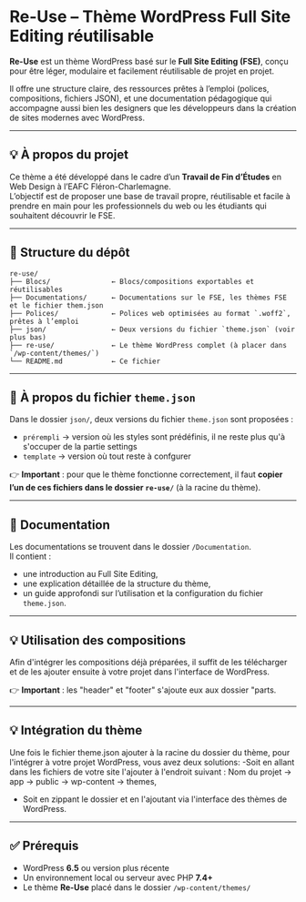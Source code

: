 
# Re-Use – Thème WordPress Full Site Editing réutilisable

**Re-Use** est un thème WordPress basé sur le **Full Site Editing (FSE)**, conçu pour être léger, modulaire et facilement réutilisable de projet en projet.

Il offre une structure claire, des ressources prêtes à l’emploi (polices, compositions, fichiers JSON), et une documentation pédagogique qui accompagne aussi bien les designers que les développeurs dans la création de sites modernes avec WordPress.

---

## 💡 À propos du projet

Ce thème a été développé dans le cadre d’un **Travail de Fin d’Études** en Web Design à l’EAFC Fléron-Charlemagne.  
L’objectif est de proposer une base de travail propre, réutilisable et facile à prendre en main pour les professionnels du web ou les étudiants qui souhaitent découvrir le FSE.

---

## 📁 Structure du dépôt

```
re-use/
├── Blocs/               ← Blocs/compositions exportables et réutilisables
├── Documentations/      ← Documentations sur le FSE, les thèmes FSE et le fichier them.json
├── Polices/             ← Polices web optimisées au format `.woff2`, prêtes à l’emploi
├── json/                ← Deux versions du fichier `theme.json` (voir plus bas)
├── re-use/              ← Le thème WordPress complet (à placer dans `/wp-content/themes/`)
└── README.md            ← Ce fichier
```

---

## 🔧 À propos du fichier `theme.json`

Dans le dossier `json/`, deux versions du fichier `theme.json` sont proposées :

- `prérempli` → version où les styles sont prédéfinis, il ne reste plus qu'à s'occuper de la partie settings  
- `template` → version où tout reste à confgurer

👉 **Important** : pour que le thème fonctionne correctement, il faut **copier l’un de ces fichiers dans le dossier `re-use/`** (à la racine du thème).

---

## 📝 Documentation

Les documentations se trouvent dans le dossier `/Documentation`.  
Il contient :
- une introduction au Full Site Editing,
- une explication détaillée de la structure du thème,
- un guide approfondi sur l’utilisation et la configuration du fichier `theme.json`.

---

## 💡 Utilisation des compositions

Afin d'intégrer les compositions déjà préparées, il suffit de les télécharger et de les ajouter ensuite à votre projet dans l'interface de WordPress.

👉 **Important** : les "header" et "footer" s'ajoute eux aux dossier "parts. 

---

## 💡 Intégration du thème

Une fois le fichier theme.json ajouter à la racine du dossier du thème, pour l'intégrer à votre projet WordPress, vous avez deux solutions:
-Soit en allant dans les fichiers de votre site l'ajouter à l'endroit suivant : Nom du projet -> app -> public -> wp-content -> themes,
- Soit en zippant le dossier et en l'ajoutant via l'interface des thèmes de WordPress.

---

## ✅ Prérequis

- WordPress **6.5** ou version plus récente  
- Un environnement local ou serveur avec PHP **7.4+**  
- Le thème **Re-Use** placé dans le dossier `/wp-content/themes/`
